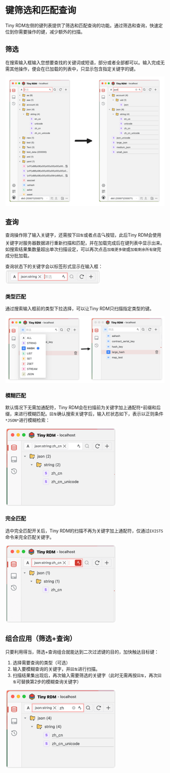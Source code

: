 # 键筛选和匹配查询

Tiny RDM左侧的键列表提供了筛选和匹配查询的功能。通过筛选和查询，快速定位到你需要操作的键，减少额外的扫描。

## 筛选

在搜索输入框输入您想要查找的关键词或短语，部分或者全部都可以。输入完成无需其他操作，便会在已加载的列表中，只显示包含指定关键字的键。

![筛选前示例](./images/filter.png)

## 查询

查询操作除了输入关键字，还需按下`回车`或者点击🔍按钮，此后Tiny RDM会使用关键字对服务器数据进行重新扫描和匹配，并在加载完成后在键列表中显示出来。如搜索结果集数量超出单次扫描设定，可以再次点击`加载更多键`或`加载剩余所有键`完成分批加载。

查询状态下的关键字会以标签形式显示在输入框：<img src="./images/query_status.png" width="300" alt="查询状态的输入框" />

### 类型匹配

通过搜索输入框前的类型下拉选择，可以让Tiny RDM只扫描指定类型的键。

![类型匹配示例](./images/type_query.png)

### 模糊匹配

默认情况下无需加通配符，Tiny RDM会在扫描前为关键字加上通配符`*`前缀和后缀，来进行模糊匹配。`回车`确认搜索关键字后，输入栏状态如下，表示以正则条件`*JSON*`进行模糊检索：

<img src="./images/fuzzy_query.png" width="350" alt="模糊匹配示例" />

### 完全匹配

选中完全匹配开关后，Tiny RDM的扫描不再为关键字加上通配符，仅通过`EXISTS`命令来完全匹配关键字。

<img src="./images/exact_query.png" width="350" alt="完全匹配示例" />

## 组合应用（筛选+查询）

只要利用得当，筛选+查询组合就能达到二次过滤键的目的，加快触达目标键：

1. 选择需要查询的类型（可选）
2. 输入要模糊查询的关键字，并`回车`进行扫描。
3. 扫描结果集出现后，再次输入需要筛选的关键字（此时无需再按`回车`，再次`回车`可替换第2步的模糊查询关键字）

<img src="./images/comb_query.png" width="350"  alt="组合查询示例"/>
